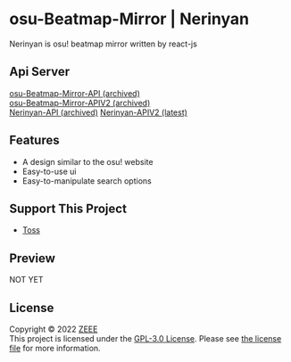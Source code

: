 # osu-Beatmap-Mirror | Nerinyan
Nerinyan is osu! beatmap mirror written by react-js

## Api Server
[osu-Beatmap-Mirror-API (archived)](https://github.com/zeee2/osu-Beatmap-Mirror-API) \
[osu-Beatmap-Mirror-APIV2 (archived)](https://github.com/zeee2/osu-BeatmapMirror-ApiV2) \
[Nerinyan-API (archived)](https://github.com/Nerinyan/Nerinyan-API)
[Nerinyan-APIV2 (latest)](https://github.com/Nerinyan/Nerinyan-APIV2)



## Features
- A design similar to the osu! website
- Easy-to-use ui
- Easy-to-manipulate search options

## Support This Project
- [Toss](http://toss.me/zeee09)

## Preview
<!-- ![Preview Image](https://i.imgur.com/MxPuVsS.png) -->
NOT YET

## License
Copyright © 2022 [ZEEE](https://github.com/zeee2)\
This project is licensed under the [GPL-3.0 License](https://tldrlegal.com/license/gnu-general-public-license-v3-(gpl-3)).  Please see [the license file](LICENSE) for more information.
